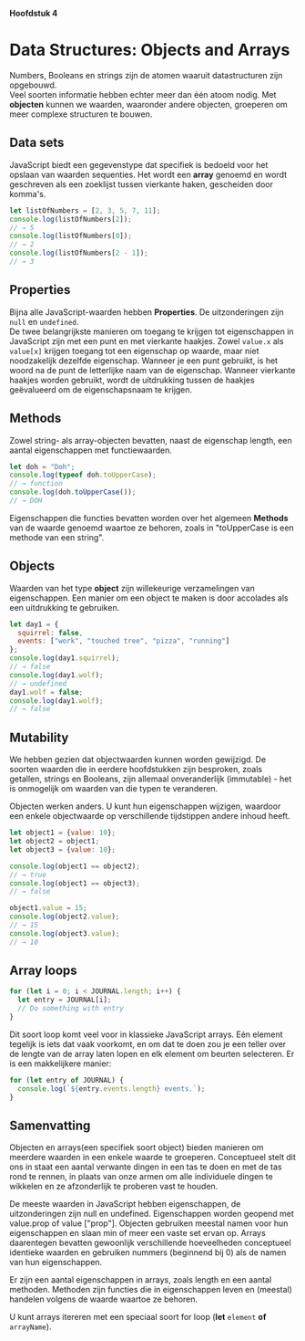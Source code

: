 __Hoofdstuk 4__
# Data Structures: Objects and Arrays
Numbers, Booleans en strings zijn de atomen waaruit datastructuren zijn opgebouwd.  
Veel soorten informatie hebben echter meer dan één atoom nodig. Met __objecten__ kunnen we waarden, waaronder andere objecten, groeperen om meer complexe structuren te bouwen.

## Data sets
JavaScript biedt een gegevenstype dat specifiek is bedoeld voor het opslaan van waarden sequenties. Het wordt een __array__ genoemd en wordt geschreven als een zoeklijst tussen vierkante haken, gescheiden door komma's.
```js
let listOfNumbers = [2, 3, 5, 7, 11];
console.log(listOfNumbers[2]);
// → 5
console.log(listOfNumbers[0]);
// → 2
console.log(listOfNumbers[2 - 1]);
// → 3
```

## Properties
Bijna alle JavaScript-waarden hebben __Properties__. De uitzonderingen zijn `null` en `undefined`.  
De twee belangrijkste manieren om toegang te krijgen tot eigenschappen in JavaScript zijn met een punt en met vierkante haakjes. Zowel `value.x` als  `value[x]` krijgen toegang tot een eigenschap op waarde, maar niet noodzakelijk dezelfde eigenschap. Wanneer je een punt gebruikt, is het woord na de punt de letterlijke naam van de eigenschap. Wanneer vierkante haakjes worden gebruikt, wordt de uitdrukking tussen de haakjes geëvalueerd om de eigenschapsnaam te krijgen.

## Methods
Zowel string- als array-objecten bevatten, naast de eigenschap length, een aantal eigenschappen met functiewaarden.
```js
let doh = "Doh";
console.log(typeof doh.toUpperCase);
// → function
console.log(doh.toUpperCase());
// → DOH
```
Eigenschappen die functies bevatten worden over het algemeen __Methods__ van de waarde genoemd waartoe ze behoren, zoals in "toUpperCase is een methode van een string".

## Objects
Waarden van het type __object__ zijn willekeurige verzamelingen van eigenschappen. Een manier om een object te maken is door accolades als een uitdrukking te gebruiken.
```js
let day1 = {
  squirrel: false,
  events: ["work", "touched tree", "pizza", "running"]
};
console.log(day1.squirrel);
// → false
console.log(day1.wolf);
// → undefined
day1.wolf = false;
console.log(day1.wolf);
// → false
```

## Mutability
We hebben gezien dat objectwaarden kunnen worden gewijzigd. De soorten waarden die in eerdere hoofdstukken zijn besproken, zoals getallen, strings en Booleans, zijn allemaal onveranderlijk (immutable) - het is onmogelijk om waarden van die typen te veranderen. 

Objecten werken anders. U kunt hun eigenschappen wijzigen, waardoor een enkele objectwaarde op verschillende tijdstippen andere inhoud heeft.
```js
let object1 = {value: 10};
let object2 = object1;
let object3 = {value: 10};

console.log(object1 == object2);
// → true
console.log(object1 == object3);
// → false

object1.value = 15;
console.log(object2.value);
// → 15
console.log(object3.value);
// → 10
```

## Array loops
```js
for (let i = 0; i < JOURNAL.length; i++) {
  let entry = JOURNAL[i];
  // Do something with entry
}
```
Dit soort loop komt veel voor in klassieke JavaScript arrays. Eén element tegelijk is iets dat vaak voorkomt, en om dat te doen zou je een teller over de lengte van de array laten lopen en elk element om beurten selecteren. Er is een makkelijkere manier:
```js
for (let entry of JOURNAL) {
  console.log(`${entry.events.length} events.`);
}
```

## Samenvatting
Objecten en arrays(een specifiek soort object) bieden manieren om meerdere waarden in een enkele waarde te groeperen. Conceptueel stelt dit ons in staat een aantal verwante dingen in een tas te doen en met de tas rond te rennen, in plaats van onze armen om alle individuele dingen te wikkelen en ze afzonderlijk te proberen vast te houden.

De meeste waarden in JavaScript hebben eigenschappen, de uitzonderingen zijn null en undefined. Eigenschappen worden geopend met value.prop of value ["prop"]. Objecten gebruiken meestal namen voor hun eigenschappen en slaan min of meer een vaste set ervan op. Arrays daarentegen bevatten gewoonlijk verschillende hoeveelheden conceptueel identieke waarden en gebruiken nummers (beginnend bij 0) als de namen van hun eigenschappen.

Er zijn een aantal eigenschappen in arrays, zoals length en een aantal methoden. Methoden zijn functies die in eigenschappen leven en (meestal) handelen volgens de waarde waartoe ze behoren.

U kunt arrays itereren met een speciaal soort for loop (__let__ `element` __of__ `arrayName`).